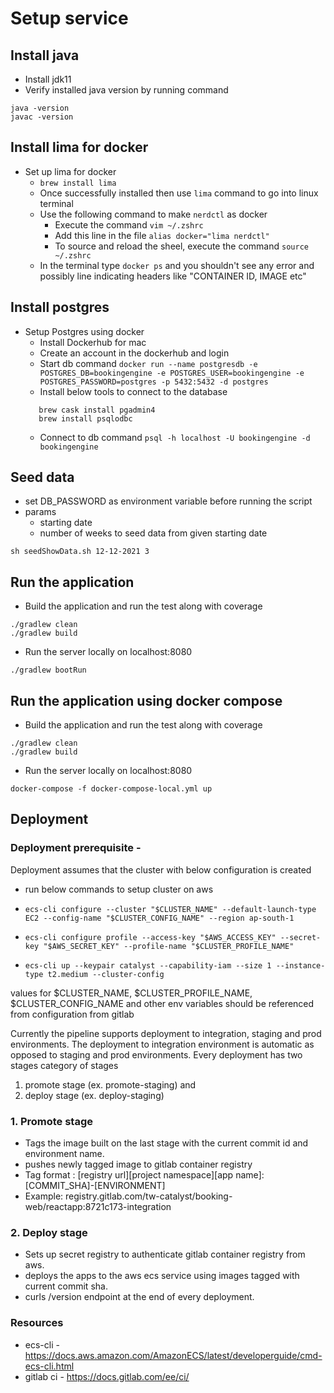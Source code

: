 # Setup service

## Install java
- Install jdk11
- Verify installed java version by running command
```shell script
java -version
javac -version
```

## Install lima for docker
- Set up lima for docker
    - `brew install lima`
    - Once successfully installed then use `lima` command to go into linux terminal
    - Use the following command to make `nerdctl` as docker
        - Execute the command `vim ~/.zshrc`
        - Add this line in the file `alias docker="lima nerdctl"`
        - To source and reload the sheel, execute the command `source ~/.zshrc`
    - In the terminal type `docker ps` and you shouldn't see any error and possibly line indicating headers like "CONTAINER ID, IMAGE etc"


## Install postgres
- Setup Postgres using docker
    - Install Dockerhub for mac
    - Create an account in the dockerhub and login
    - Start db command
    `docker run --name postgresdb -e POSTGRES_DB=bookingengine -e POSTGRES_USER=bookingengine -e POSTGRES_PASSWORD=postgres -p 5432:5432 -d postgres`
    - Install below tools to connect to the database
    ```
       brew cask install pgadmin4   
       brew install psqlodbc
    ```
    - Connect to db command
    `psql -h localhost -U bookingengine -d bookingengine` 

## Seed data
- set DB_PASSWORD as environment variable before running the script
- params
    - starting date
    - number of weeks to seed data from given starting date

`sh seedShowData.sh 12-12-2021 3`

## Run the application
- Build the application and run the test along with coverage
```shell script
./gradlew clean
./gradlew build
```
- Run the server locally on localhost:8080
```shell script
./gradlew bootRun
```

## Run the application using docker compose
- Build the application and run the test along with coverage
```shell script
./gradlew clean
./gradlew build
```
- Run the server locally on localhost:8080
```shell script
docker-compose -f docker-compose-local.yml up 
```

## Deployment
###  Deployment prerequisite -
Deployment assumes that the cluster with  below configuration is created
- run below commands to setup cluster on aws

- `ecs-cli configure --cluster "$CLUSTER_NAME" --default-launch-type EC2 --config-name "$CLUSTER_CONFIG_NAME" --region ap-south-1`
- `ecs-cli configure profile --access-key "$AWS_ACCESS_KEY" --secret-key "$AWS_SECRET_KEY" --profile-name "$CLUSTER_PROFILE_NAME"`
- `ecs-cli up --keypair catalyst --capability-iam --size 1 --instance-type t2.medium --cluster-config` 

values for $CLUSTER_NAME, $CLUSTER_PROFILE_NAME, $CLUSTER_CONFIG_NAME and other  env  variables should be referenced from configuration from gitlab

Currently the pipeline supports deployment to integration, staging and prod environments.
The deployment to integration environment is automatic as opposed to staging and prod environments. 
Every deployment has two stages category of stages 
1. promote stage (ex. promote-staging)  and 
2. deploy stage (ex. deploy-staging)

### 1. Promote stage 
- Tags the image built on the last stage with the current commit id and environment name. 
- pushes newly tagged image to gitlab container registry
- Tag format : [registry url][project namespace][app name]:[COMMIT_SHA]-[ENVIRONMENT]
- Example: registry.gitlab.com/tw-catalyst/booking-web/reactapp:8721c173-integration

### 2. Deploy stage
- Sets up secret registry to authenticate gitlab container registry from aws.  
- deploys the apps to the aws ecs service using images tagged with current commit sha.
- curls /version endpoint at the end of every deployment. 

### Resources
- ecs-cli - https://docs.aws.amazon.com/AmazonECS/latest/developerguide/cmd-ecs-cli.html
- gitlab ci - https://docs.gitlab.com/ee/ci/
